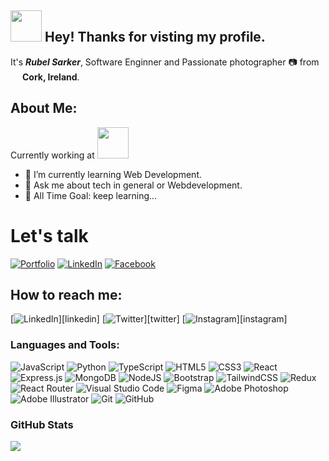 ## <img src="https://emojis.slackmojis.com/emojis/images/1531849430/4246/blob-sunglasses.gif?1531849430" width="50"/> Hey! Thanks for visting my profile.


It's <b><i>Rubel Sarker</i></b>, Software Enginner and Passionate photographer :camera: from <img src="https://cdn-icons-png.flaticon.com/512/555/555609.png" width="15"/> <b>Cork, Ireland</b>.</p>

 ## About Me:
 
 Currently working at <img src="https://cdn-icons-png.flaticon.com/512/5969/5969083.png" width="50"/>

- 🌱 I’m currently learning Web Development.
- 💬 Ask me about tech in general or Webdevelopment.
- 🥅 All Time Goal: keep learning...


# Let's talk

[![Portfolio](https://img.shields.io/badge/Portfolio-%23000000.svg?style=for-the-badge&logo=firefox&logoColor=#FF7139)]()
[![LinkedIn](https://img.shields.io/badge/linkedin-%230077B5.svg?style=for-the-badge&logo=linkedin&logoColor=white)](https://www.linkedin.com/in/rubelsarker/)
[![Facebook](https://img.shields.io/badge/Facebook-%231877F2.svg?style=for-the-badge&logo=Facebook&logoColor=white)](http://www.facebook.com/rubelsarker8)

## How to reach me:

[![LinkedIn](https://img.shields.io/static/v1?style=for-the-badge&logo=linkedin&message=LinkedIn&label=&color=2867B2&labelColor=000000)][linkedin]
[![Twitter](https://img.shields.io/static/v1?style=for-the-badge&logo=twitter&message=Twitter&label=&color=00acee&labelColor=000000)][twitter]
[![Instagram](https://img.shields.io/static/v1?style=for-the-badge&logo=instagram&message=Instagram&label=&color=E1306C&labelColor=000000)][instagram]


### Languages and Tools:

![JavaScript](https://img.shields.io/badge/javascript-%23323330.svg?style=for-the-badge&logo=javascript&logoColor=%23F7DF1E)
![Python](https://img.shields.io/badge/python-3670A0?style=for-the-badge&logo=python&logoColor=ffdd54)
![TypeScript](https://img.shields.io/badge/typescript-%23007ACC.svg?style=for-the-badge&logo=typescript&logoColor=white)
![HTML5](https://img.shields.io/badge/html5-%23E34F26.svg?style=for-the-badge&logo=html5&logoColor=white)
![CSS3](https://img.shields.io/badge/css3-%231572B6.svg?style=for-the-badge&logo=css3&logoColor=white)
![React](https://img.shields.io/badge/react-%2320232a.svg?style=for-the-badge&logo=react&logoColor=%2361DAFB)
![Express.js](https://img.shields.io/badge/express.js-%23404d59.svg?style=for-the-badge&logo=express&logoColor=%2361DAFB)
![MongoDB](https://img.shields.io/badge/MongoDB-%234ea94b.svg?style=for-the-badge&logo=mongodb&logoColor=white)
![NodeJS](https://img.shields.io/badge/node.js-%2343853D.svg?style=for-the-badge&logo=node.js&logoColor=white)
![Bootstrap](https://img.shields.io/badge/bootstrap-%23563D7C.svg?style=for-the-badge&logo=bootstrap&logoColor=white)
![TailwindCSS](https://img.shields.io/badge/tailwindcss-%2338B2AC.svg?style=for-the-badge&logo=tailwind-css&logoColor=white)
![Redux](https://img.shields.io/badge/redux-%23593d88.svg?style=for-the-badge&logo=redux&logoColor=white)
![React Router](https://img.shields.io/badge/React_Router-CA4245?style=for-the-badge&logo=react-router&logoColor=white)
![Visual Studio Code](https://img.shields.io/badge/VisualStudioCode-0078d7.svg?style=for-the-badge&logo=visual-studio-code&logoColor=white)
![Figma](https://img.shields.io/badge/figma-%23F24E1E.svg?style=for-the-badge&logo=figma&logoColor=white)
![Adobe Photoshop](https://img.shields.io/badge/adobephotoshop-%2331A8FF.svg?style=for-the-badge&logo=adobephotoshop&logoColor=white)
![Adobe Illustrator](https://img.shields.io/badge/adobeillustrator-%23FF9A00.svg?style=for-the-badge&logo=adobeillustrator&logoColor=white)
![Git](https://img.shields.io/badge/git-%23F05033.svg?style=for-the-badge&logo=git&logoColor=white)
![GitHub](https://img.shields.io/badge/github-%23121011.svg?style=for-the-badge&logo=github&logoColor=white)

### GitHub Stats

<img src="https://github-readme-stats.vercel.app/api?username=rubelsarker0&theme=highcontrast&show_icons=true&count_private=true"/>



